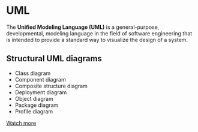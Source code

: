 # UML
The **Unified Modeling Language (UML)** is a general-purpose, developmental, modeling language in the field of software engineering that is intended to provide a standard way to visualize the design of a system.

## Structural UML diagrams
* Class diagram
* Component diagram
* Composite structure diagram
* Deployment diagram
* Object diagram
* Package diagram
* Profile diagram

[Watch more](https://www.youtube.com/watch?v=WnMQ8HlmeXc)
